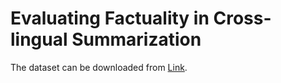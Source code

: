 # Evaluating Factuality in Cross-lingual Summarization

The dataset can be downloaded from [Link](https://drive.google.com/file/d/15B2vJUQk0618qb1PagEzJF7JOdWp8oMz/view?usp=share_link).
